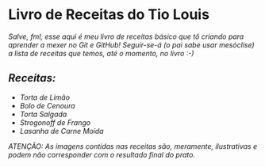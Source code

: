 # **Livro de Receitas do Tio Louis**
_Salve, fml, esse aqui é meu livro de receitas básico que tô criando para aprender a mexer no Git e GitHub! Seguir-se-á (o pai sabe usar mesóclise) a lista de receitas que temos, até o momento, no livro :-)_
## _**Receitas:**_
- _Torta de Limão_
- _Bolo de Cenoura_
- _Torta Salgada_
- _Strogonoff de Frango_
- _Lasanha de Carne Moída_

_ATENÇÃO: As imagens contidas nas receitas são, meramente, ilustrativas e podem não corresponder com o resultado final do prato._